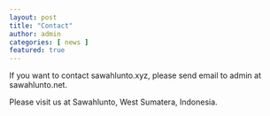 ```yaml
---
layout: post
title: "Contact"
author: admin
categories: [ news ]
featured: true
---
```

If you want to contact sawahlunto.xyz, please send email to admin at sawahlunto.net.

Please visit us at Sawahlunto, West Sumatera, Indonesia.
